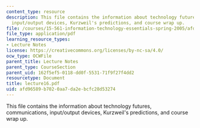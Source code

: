 ```yaml
---
content_type: resource
description: This file contains the information about technology futures, communications,
  input/output devices, Kurzweil's predictions, and course wrap up.
file: /courses/15-561-information-technology-essentials-spring-2005/afd96589b7020aa7da2ebcfc28d53274_lecture16.pdf
file_type: application/pdf
learning_resource_types:
- Lecture Notes
license: https://creativecommons.org/licenses/by-nc-sa/4.0/
ocw_type: OCWFile
parent_title: Lecture Notes
parent_type: CourseSection
parent_uid: 162f5ef5-0118-dd0f-5531-71f9f27f4dd2
resourcetype: Document
title: lecture16.pdf
uid: afd96589-b702-0aa7-da2e-bcfc28d53274
---
```

This file contains the information about technology futures, communications, input/output devices, Kurzweil's predictions, and course wrap up.